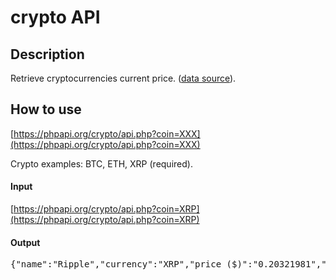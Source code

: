 # crypto API

## Description

Retrieve cryptocurrencies current price. ([data source](https://api.nomics.com/)).

## How to use

[https://phpapi.org/crypto/api.php?coin=XXX](https://phpapi.org/crypto/api.php?coin=XXX)

Crypto examples: BTC, ETH, XRP (required).

#### Input

[https://phpapi.org/crypto/api.php?coin=XRP](https://phpapi.org/crypto/api.php?coin=XRP)

#### Output

<pre>{"name":"Ripple","currency":"XRP","price ($)":"0.20321981","price date":"2020-03-09T00:00:00Z","marketcap":"8904687535","circulating supply":"43818008717"}</pre>
